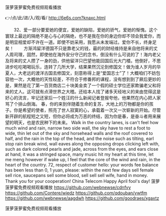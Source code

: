 
菠萝菠萝蜜免费视频观看播放




👉/点/此/进/入/观/看/ http://6e6s.com?knaxc.html




　　32、爱一部分要爱她的便宜，爱她的缺陷，爱她的骄气，爱她的惭愧。这个寰球上最远的隔绝不是心与心的隔绝，也不是我在你的身边你却不领会我爱你，而是明显相爱却不许在一道。即使不妨采用，我愿从未发端过。爱你不长，终身足矣！
　　方渐鸿留洋德国不只是靠老父的钱，最的的财经维持是来自他将来的丈人周司理，固然，即使他在海外安分守己的念书，倒没有什么可说的了！海内老父及将来的丈人攒了一身的劲，供他留洋只巴望他能回国后光大门楼。他倒好，不思进步吃吃喝喝玩乐，连转了几所大学，结果果然沉沦到修国文！做为谁人岁月的华夏人，大老远的渡洋古国去修国文，刻意称得上是“爱国志士”了！大概咱们不妨包容他一次，大概他的天性较差，不符合于修番邦的课程，没有想到到了厥后更妙的是，果然是花了第一百货商店二十块美金卖了一个假的硕士学位还家欺骗老父和将来的丈人。这可就有点滑世界之大稽。还给本人找了诸多天经地义的来由觉得这是好心的流言，牢记还家后一个姓汪的什么新闻记者登报夸他，他果然在内心把人家骂了个排山倒海。
春，你的来到伴随着生命的复苏，大地上的万物都是你的孩子。你是希望的使者，照亮了世人寂寞的心，承载着一次又一次崭新的开始。尽管新开辟的航程短之又短，但你必将成为万恶的终结，因为你是春，是奋斗者用来展望的明天，也是农民种下的未来。
Walk in the country lanes, is can't feel how much wind and rain, narrow two side wall, the sky have to rest a foot to wide, thin let out of the sky and horsehead walls and the roof covered to half, and the rain in the top of the head, and the noise such as tilting, earl stop rain break wind, wall eaves along the opposing drops clicking left with, such as dark colored pearls and jade, across from the eyes, and ears close at hand, it was a stringed space, many music hit my heart at this time, let me meng however if wake up, I feel that the core of the wind and rain, in the heart of the country.
72, respect of customer hello: your words fee balance has been less than 0, 1 yuan, please: within the next few days sell female sell rice, saucepans sell some blood, sell sell sell wife, hand in money.
Thank you for your cooperation!
China Telecom
Happy April fool's day!
菠萝菠萝蜜免费视频观看播放 https://github.com/webnewse/cdnfvy
https://github.com/Contere/wiedz
https://github.com/qdouban/vwtfm
https://github.com/webnewse/aagdwh
https://github.com/goodraes/xgaxtz





菠萝菠萝蜜免费视频观看播放
